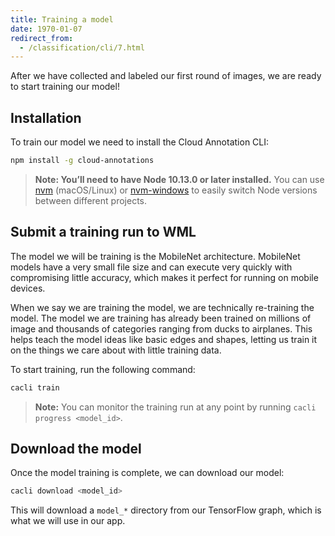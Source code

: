 ```yaml
---
title: Training a model
date: 1970-01-07
redirect_from:
  - /classification/cli/7.html
---
```

After we have collected and labeled our first round of images, we are ready to start training our model! 

## Installation
To train our model we need to install the Cloud Annotation CLI:
```bash
npm install -g cloud-annotations
```

> **Note: You’ll need to have Node 10.13.0 or later installed.** You can use [nvm](https://github.com/creationix/nvm#installation) (macOS/Linux) or [nvm-windows](https://github.com/coreybutler/nvm-windows#node-version-manager-nvm-for-windows) to easily switch Node versions between different projects.

## Submit a training run to WML
The model we will be training is the MobileNet architecture. MobileNet models have a very small file size and can execute very quickly with compromising little accuracy, which makes it perfect for running on mobile devices.

When we say we are training the model, we are technically re-training the model. The model we are training has already been trained on millions of image and thousands of categories ranging from ducks to airplanes. This helps teach the model ideas like basic edges and shapes, letting us train it on the things we care about with little training data.

To start training, run the following command:
```bash
cacli train
```
> **Note:** You can monitor the training run at any point by running `cacli progress <model_id>`.

## Download the model
Once the model training is complete, we can download our model:
```bash
cacli download <model_id>
```
This will download a `model_*` directory from our TensorFlow graph, which is what we will use in our app.
